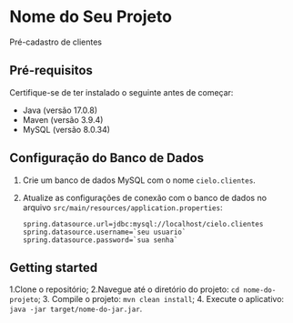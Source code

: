 # Nome do Seu Projeto

 Pré-cadastro de clientes

## Pré-requisitos

Certifique-se de ter instalado o seguinte antes de começar:

- Java (versão 17.0.8)
- Maven (versão 3.9.4)
- MySQL (versão 8.0.34)	

## Configuração do Banco de Dados

1. Crie um banco de dados MySQL com o nome `cielo.clientes`.
2. Atualize as configurações de conexão com o banco de dados no arquivo `src/main/resources/application.properties`:

   ```properties
   spring.datasource.url=jdbc:mysql://localhost/cielo.clientes
   spring.datasource.username=`seu usuario`
   spring.datasource.password=`sua senha`

## Getting started 

1.Clone o repositório;
2.Navegue até o diretório do projeto: `cd nome-do-projeto`;
3. Compile o projeto: `mvn clean install`;
4. Execute o aplicativo: `java -jar target/nome-do-jar.jar`.





